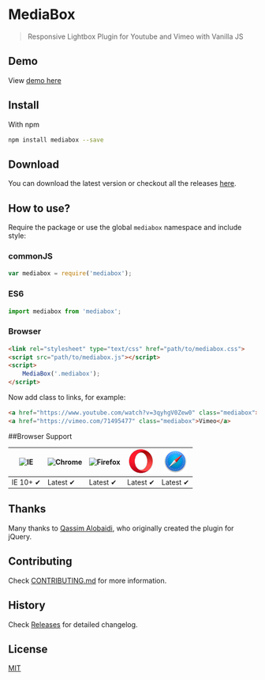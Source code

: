# MediaBox
> Responsive Lightbox Plugin for Youtube and Vimeo with Vanilla JS

## Demo

View [demo here](https://pinceladasdaweb.github.io/mediabox/example/)

## Install

With npm

```sh
npm install mediabox --save
```

## Download

You can download the latest version or checkout all the releases [here](https://github.com/pinceladasdaweb/mediabox/releases).

## How to use?

Require the package or use the global `mediabox` namespace and include style:

### commonJS
```js
var mediabox = require('mediabox');
```

### ES6
```js
import mediabox from 'mediabox';
```

### Browser
```html
<link rel="stylesheet" type="text/css" href="path/to/mediabox.css">
<script src="path/to/mediabox.js"></script>
<script>
    MediaBox('.mediabox');
</script>
```

Now add class to links, for example:

```html
<a href="https://www.youtube.com/watch?v=3qyhgV0Zew0" class="mediabox">Youtube</a>
<a href="https://vimeo.com/71495477" class="mediabox">Vimeo</a>
```

##Browser Support

![IE](https://raw.githubusercontent.com/alrra/browser-logos/master/internet-explorer/internet-explorer_48x48.png) | ![Chrome](https://raw.githubusercontent.com/alrra/browser-logos/master/chrome/chrome_48x48.png) | ![Firefox](https://raw.githubusercontent.com/alrra/browser-logos/master/firefox/firefox_48x48.png) | ![Opera](https://raw.githubusercontent.com/alrra/browser-logos/master/opera/opera_48x48.png) | ![Safari](https://raw.githubusercontent.com/alrra/browser-logos/master/safari/safari_48x48.png)
--- | --- | --- | --- | --- |
IE 10+ ✔ | Latest ✔ | Latest ✔ | Latest ✔ | Latest ✔ |

## Thanks

Many thanks to [Qassim Alobaidi](https://github.com/QassimHassan/YouTube_PopUp), who originally created the plugin for jQuery.

## Contributing

Check [CONTRIBUTING.md](CONTRIBUTING.md) for more information.

## History

Check [Releases](https://github.com/pinceladasdaweb/mediabox/releases) for detailed changelog.

## License
[MIT](LICENSE)